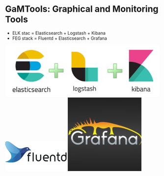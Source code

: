 # GaMTools: Graphical and Monitoring Tools

- ELK stac = Elasticsearch + Logstash + Kibana
- FEG stack = Fluentd + Elasticsearch + Grafana


<p align="center">
 
  <img src="https://github.com/jpradoar/GaMTools/blob/master/elk.png"/><br>
  <img src="https://github.com/jpradoar/GaMTools/blob/master/fluentd-logo.png"/>
  <img src="https://github.com/jpradoar/GaMTools/blob/master/grafana.png"/>
</p>